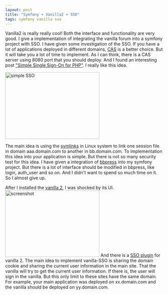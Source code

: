 ```yaml
---
layout: post
title: "Symfony + Vanilla2 + SSO"
tags: symfony vanilla sso
---
```


Vanilla2 is really really cool! Both the interface and functionality are very good.
I give a implementation of integrating the vanilla forum into a symfony project with SSO.
I have given some investigation of the SSO. If you have a lot of applications deployed in different domains, <a href="http://www.jasig.org/cas">CAS</a> is a better choice. But it will take you a lot of time to implement. As I can think, there is a CAS server using 8080 port that you should deploy.
And I found an interesting post <a href="http://www.adaniels.nl/articles/simple-single-sign-on-for-php/">"Simple Single Sign-On for PHP"</a>. I really like this idea. 

<img src="http://www.adaniels.nl/wp-content/uploads/sso-diagram_binck.png" alt="simple SSO" width="300" height="213" />

The main idea is using the <a href="http://learn.clemsonlinux.org/wiki/Symlink">symlinks</a> in Linux system to link one session file in domain aaa.domain.com to another in bb.domain.com. To implementation this idea into your application is simple. But there is not so many security test for this idea. I have given a integration of <a href="http://bbpress.org/">bbpress</a> into my symfony project. But there is a lot of interface should be modified in bbpress, like login, auth_user and so on. And I didn't want to spend so much time on it. So I almost give up.

After I installed the <a href="http://vanillaforums.org/">vanilla 2</a>, I was shocked by its UI. 
<a href="http://www.freetofeel.com/2010/01/symfony-vanilla2-sso/screenshot/" rel="attachment wp-att-346"><img src="http://www.freetofeel.com/wp-content/uploads/2010/01/screenshot-300x213.png" alt="screenshot" title="screenshot" width="300" height="213" class="aligncenter size-medium wp-image-346" /></a>
And there is a <a href="http://vanillaforums.org/page/SingleSignOn">SSO plugin</a> for vanilla 2. The main idea to implement vanilla-SSO is sharing the domain cookie and sharing the current user information in the main site. That the vanilla will try to get the current user information. If there is, the user will sign in the vanilla. But this only limit to these sites have the same domain. For example, your main application was deployed on xx.domain.com and the vanilla should be deployed on yy.domain.com.

